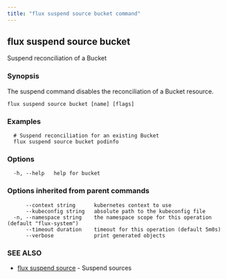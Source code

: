 ```yaml
---
title: "flux suspend source bucket command"
---
```

## flux suspend source bucket

Suspend reconciliation of a Bucket

### Synopsis

The suspend command disables the reconciliation of a Bucket resource.

```
flux suspend source bucket [name] [flags]
```

### Examples

```
  # Suspend reconciliation for an existing Bucket
  flux suspend source bucket podinfo
```

### Options

```
  -h, --help   help for bucket
```

### Options inherited from parent commands

```
      --context string      kubernetes context to use
      --kubeconfig string   absolute path to the kubeconfig file
  -n, --namespace string    the namespace scope for this operation (default "flux-system")
      --timeout duration    timeout for this operation (default 5m0s)
      --verbose             print generated objects
```

### SEE ALSO

* [flux suspend source](/cmd/flux_suspend_source/)	 - Suspend sources


